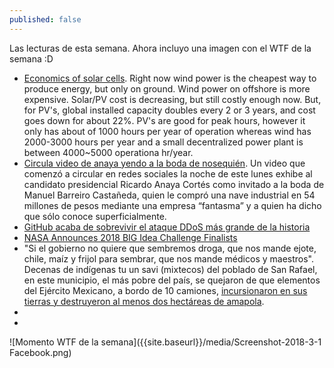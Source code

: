 ```yaml
---
published: false
---
```

Las lecturas de esta semana. Ahora incluyo una imagen con el WTF de la semana :D

- [Economics of solar cells](https://www.youtube.com/watch?v=FP_wWHjvLBY). Right now wind power is the cheapest way to produce energy, but only on ground. Wind power on offshore is more expensive. Solar/PV cost is decreasing, but still costly enough now. But, for PV's, global installed capacity doubles every 2 or 3 years, and cost goes down for about 22%. PV's are good for peak hours, however it only has about of 1000 hours per year of operation whereas wind has 2000-3000 hours per year and a small decentralized power plant is between 4000~5000 operationa hr/year.
- [Circula video de anaya yendo a la boda de nosequién](http://www.proceso.com.mx/524127/circula-video-en-que-anaya-asiste-boda-de-barreiro-invito-un-amigo-dice-el-panista). Un video que comenzó a circular en redes sociales la noche de este lunes exhibe al candidato presidencial Ricardo Anaya Cortés como invitado a la boda de Manuel Barreiro Castañeda, quien le compró una nave industrial en 54 millones de pesos mediante una empresa “fantasma” y a quien ha dicho que sólo conoce superficialmente.
- [GitHub acaba de sobrevivir el ataque DDoS más grande de la historia](https://www.genbeta.com/actualidad/github-acaba-de-sobrevivir-el-ataque-ddos-mas-grande-de-la-historia)
- [NASA Announces 2018 BIG Idea Challenge Finalists](http://spaceref.com/news/viewpr.html?pid=51990)
- "Si el gobierno no quiere que sembremos droga, que nos mande ejote, chile, maíz y frijol para sembrar, que nos mande médicos y maestros". Decenas de indígenas tu un savi (mixtecos) del poblado de San Rafael, en este municipio, el más pobre del país, se quejaron de que elementos del Ejército Mexicano, a bordo de 10 camiones, [incursionaron en sus tierras y destruyeron al menos dos hectáreas de amapola](http://www.jornada.unam.mx/2018/03/01/estados/028n2est).
- 
- 


![Momento WTF de la semana]({{site.baseurl}}/media/Screenshot-2018-3-1 Facebook.png)
